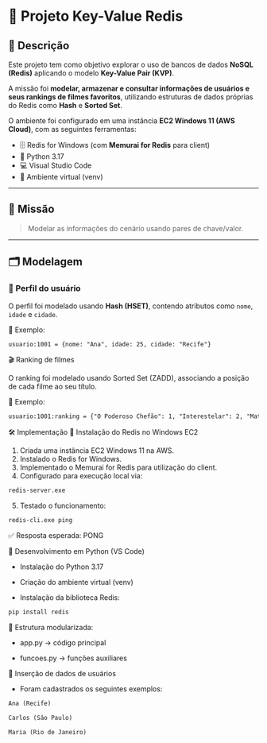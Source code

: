 # 🔑 Projeto Key-Value Redis

## 📌 Descrição
Este projeto tem como objetivo explorar o uso de bancos de dados **NoSQL (Redis)** aplicando o modelo **Key-Value Pair (KVP)**.  

A missão foi **modelar, armazenar e consultar informações de usuários e seus rankings de filmes favoritos**, utilizando estruturas de dados próprias do Redis como **Hash** e **Sorted Set**.  

O ambiente foi configurado em uma instância **EC2 Windows 11 (AWS Cloud)**, com as seguintes ferramentas:  
- 🗄️ Redis for Windows (com **Memurai for Redis** para client)  
- 🐍 Python 3.17  
- 💻 Visual Studio Code  
- 🌱 Ambiente virtual (venv)  

---

## 🎯 Missão
> Modelar as informações do cenário usando pares de chave/valor.

---

## 🗂️ Modelagem

### 👤 Perfil do usuário
O perfil foi modelado usando **Hash (HSET)**, contendo atributos como `nome`, `idade` e `cidade`.

📍 Exemplo:
```txt
usuario:1001 = {nome: "Ana", idade: 25, cidade: "Recife"}
```
🎬 Ranking de filmes

O ranking foi modelado usando Sorted Set (ZADD), associando a posição de cada filme ao seu título.

📍 Exemplo:
```txt
usuario:1001:ranking = {"O Poderoso Chefão": 1, "Interestelar": 2, "Matrix": 3}
```
🛠️ Implementação
📌 Instalação do Redis no Windows EC2

1. Criada uma instância EC2 Windows 11 na AWS.
2. Instalado o Redis for Windows.
3. Implementado o Memurai for Redis para utilização do client.
4. Configurado para execução local via:
```cmd
redis-server.exe
```
5. Testado o funcionamento:
```cmd
redis-cli.exe ping
```
✅ Resposta esperada: PONG

📌 Desenvolvimento em Python (VS Code)

- Instalação do Python 3.17

- Criação do ambiente virtual (venv)

- Instalação da biblioteca Redis:
```cmd
pip install redis
```
📂 Estrutura modularizada:

- app.py → código principal

- funcoes.py → funções auxiliares

👥 Inserção de dados de usuários

- Foram cadastrados os seguintes exemplos:
```txt
Ana (Recife)

Carlos (São Paulo)

Maria (Rio de Janeiro)
```

